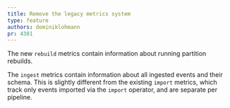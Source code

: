 ```yaml
---
title: Remove the legacy metrics system
type: feature
authors: dominiklohmann
pr: 4381
---
```


The new `rebuild` metrics contain information about running partition rebuilds.

The `ingest` metrics contain information about all ingested events and their
schema. This is slightly different from the existing `import` metrics, which
track only events imported via the `import` operator, and are separate per
pipeline.
